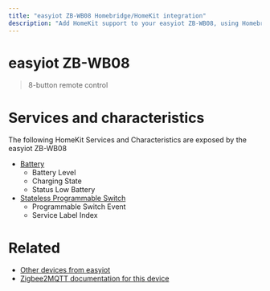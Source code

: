 ```yaml
---
title: "easyiot ZB-WB08 Homebridge/HomeKit integration"
description: "Add HomeKit support to your easyiot ZB-WB08, using Homebridge, Zigbee2MQTT and homebridge-z2m."
---
```

<!---
This file has been GENERATED using src/docgen/docgen.ts
DO NOT EDIT THIS FILE MANUALLY!
-->
# easyiot ZB-WB08
> 8-button remote control


# Services and characteristics
The following HomeKit Services and Characteristics are exposed by
the easyiot ZB-WB08

* [Battery](../../battery.md)
  * Battery Level
  * Charging State
  * Status Low Battery
* [Stateless Programmable Switch](../../action.md)
  * Programmable Switch Event
  * Service Label Index


# Related
* [Other devices from easyiot](../index.md#easyiot)
* [Zigbee2MQTT documentation for this device](https://www.zigbee2mqtt.io/devices/ZB-WB08.html)